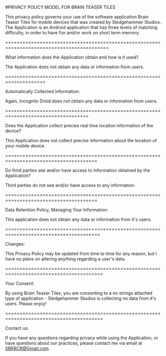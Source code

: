 #PRIVACY POLICY MODEL FOR BRAIN TEASER TILES

This privacy policy governs your use of the software application Brain Teaser Tiles for mobile devices that was created by Sledgehammer Studios. The Application is an Android application that has three levels of matching difficulty, in order to have fun and/or work on short term memory.

==========================================================================================

What information does the Application obtain and how is it used?

The Application does not obtain any data or information from users.

====================================================================

Automatically Collected Information:

Again, Incognito Droid does not obtain any data or information from users.

===================================================================================

Does the Application collect precise real time location information of the device?

This Application does not collect precise information about the location of your mobile device.

======================================================================================

Do third parties see and/or have access to information obtained by the Application?

Third parties do not see and/or have access to any information.

======================================================================================

Data Retention Policy, Managing Your Information:

This application does not obtain any data or information from it's users.

=======================================================================================

Changes:

This Privacy Policy may be updated from time to time for any reason, but I have no plans on altering anything regarding a user's data.

========================================================================================

Your Consent:

By using Brain Teaser Tiles, you are consenting to a no strings attached type of application - Sledgehammer Studios is collecting no data from it's users. Please enjoy!

========================================================================================

Contact us:

If you have any questions regarding privacy while using the Application, or have questions about our practices, please contact me via email at SBKRCR@Gmail.com.
